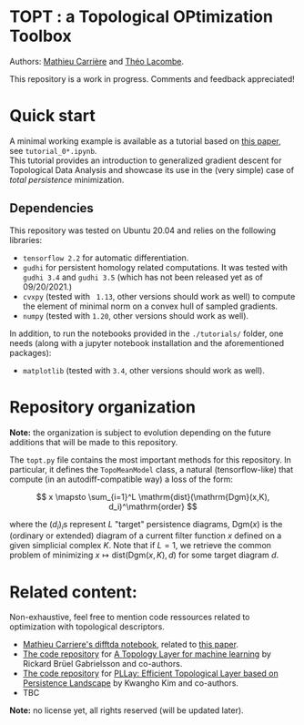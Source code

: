 # TOPT : a Topological OPtimization Toolbox

Authors: [Mathieu Carrière](https://mathieucarriere.github.io/website/) and [Théo Lacombe](https://tlacombe.github.io).

This repository is a work in progress. Comments and feedback appreciated!

# Quick start

A minimal working example is available as a tutorial based on [this paper](https://arxiv.org/abs/2109.00530), see `tutorial_0*.ipynb`.  
This tutorial provides an introduction to generalized gradient descent for 
Topological Data Analysis and showcase its use in the (very simple) case 
of _total persistence_ minimization. 

## Dependencies

This repository was tested on Ubuntu 20.04 and relies on the following libraries:
- `tensorflow 2.2` for automatic differentiation.
- `gudhi` for persistent homology related computations. It was tested with `gudhi 3.4` and `gudhi 3.5` 
(which has not been released yet as of 09/20/2021.)
- `cvxpy` (tested with ` 1.13`, other versions should work as well) to compute the element of minimal norm on a convex hull of sampled gradients. 
- `numpy` (tested with `1.20`, other versions should work as well). 

In addition, to run the notebooks provided in the `./tutorials/` folder, one needs (along with a 
jupyter notebook installation and the aforementioned packages):
- `matplotlib` (tested with `3.4`, other versions should work as well).

# Repository organization

**Note:** the organization is subject to evolution depending on the future additions that will be made to this repository.

The `topt.py` file contains the most important methods for this repository.
In particular, it defines the `TopoMeanModel` class, a natural (tensorflow-like) that compute
(in an autodiff-compatible way) a loss of the form:

$$ x \mapsto \sum_{i=1}^L \mathrm{dist}(\mathrm{Dgm}(x,K), d_i)^\mathrm{order} $$

where the $(d_i)_i$s represent $L$ "target" persistence diagrams, $\mathrm{Dgm}(x)$ is the (ordinary or extended) diagram of a 
current filter function $x$ defined on a given simplicial complex $K$. 
Note that if $L=1$, we retrieve the common problem of minimizing $x \mapsto \mathrm{dist}(\mathrm{Dgm}(x, K), d)$ for 
some target diagram $d$. 

# Related content:
Non-exhaustive, 
feel free to mention code ressources related to optimization with topological descriptors.

- [Mathieu Carriere's difftda notebook](https://github.com/MathieuCarriere/difftda), related to [this paper](http://proceedings.mlr.press/v139/carriere21a/carriere21a.pdf).
- [The code repository](https://github.com/bruel-gabrielsson/TopologyLayer) for [A Topology Layer for machine learning](https://arxiv.org/abs/1905.12200) by Rickard Brüel Gabrielsson and co-authors.
- [The code repository](https://github.com/jisuk1/pllay) for [PLLay: Efficient Topological Layer based on Persistence Landscape](https://arxiv.org/abs/2002.02778) by Kwangho Kim and co-authors.
- TBC

**Note:** no license yet, all rights reserved (will be updated later).